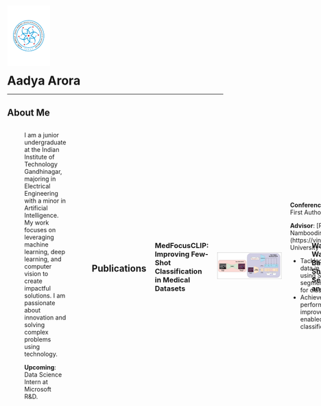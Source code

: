 <p align="left">
  <img src="https://github.com/AADYA-ARORA/aadya-arora.github.io/blob/main/iitgn.png" alt="IITGN Logo" width="100px">
  <h1 style="display: inline;">Aadya Arora</h1>
</p>

---

## About Me

<div style="display: flex; align-items: center; gap: 20px;">
  <p align="left">
  <img src="https://github.com/AADYA-ARORA/aadya-arora.github.io/blob/main/IMG_0661.jpg?raw=true" alt="Aadya Arora" width="150px" style="border-radius: 50%; display: inline-block;">
  <div style="display: inline-block; vertical-align: top; margin-left: 20px;">
    <p>I am a junior undergraduate at the Indian Institute of Technology Gandhinagar, majoring in Electrical Engineering with a minor in Artificial Intelligence. My work focuses on leveraging machine learning, deep learning, and computer vision to create impactful solutions. I am passionate about innovation and solving complex problems using technology.</p>
    <p><strong>Upcoming</strong>: Data Science Intern at Microsoft R&D.</p>
  </div>
</p>


---

## Publications

### MedFocusCLIP: Improving Few-Shot Classification in Medical Datasets
<div style="display: flex; align-items: center; gap: 20px;">
  <img src="https://github.com/AADYA-ARORA/aadya-arora.github.io/blob/main/image%20(1).png" alt="MedFocusCLIP Teaser" width="150px">
  <div>
    <p><strong>Conference</strong>: ICASSP’25 - First Author</p>
    <p><strong>Advisor</strong>: [Professor Vinay Namboodiri](https://vinaypn.github.io/), University of Bath</p>
    <ul>
      <li>Tackled limited labeled data in healthcare AI using SAM2 for segmentation and CLIP for classification.</li>
      <li>Achieved significant performance improvements and enabled interpretable classification.</li>
    </ul>
  </div>
</div>

### WavShadow: Wavelet-Based Shadow Segmentation and Removal
<div style="display: flex; align-items: center; gap: 20px;">
  <img src="https://github.com/AADYA-ARORA/aadya-arora.github.io/blob/main/Wavshadow.png" alt="WavShadow Teaser" width="150px">
  <div>
    <p><strong>Conference</strong>: ICVGIP’24 - First Author</p>
    <p><strong>Advisor</strong>: [Professor Shanmuganathan Raman](https://www.shanmuga.people.iitgn.ac.in/), IIT Gandhinagar</p>
    <ul>
      <li>Enhanced shadow segmentation with high-pass wavelet filtering and transformer-based removal techniques.</li>
      <li>Achieved superior results on ISTD and DESOBA datasets with optimized distillation methods.</li>
    </ul>
  </div>
</div>

---

## Internships

### Open Vocabulary Few Shot Referral Image Segmentation
- **Duration**: Summer 2024  
- **Advisor**: [Professor Vinay Namboodiri](https://vinaypn.github.io/), University of Bath  
- Implemented adapters with HIPIE to improve segmentation accuracy (+2 mIoU on RefCOCO).  
- Enhanced robustness of visual prompts for complex datasets.

### Advancing Autonomous Driving Systems for Indian Roads
- **Duration**: Winter 2023-2024  
- **Advisors**: [Professor CV Jawahar](https://cvit.iiit.ac.in/), IIIT Hyderabad and [Professor Vineeth N. Balasubramanian](https://faculty.iith.ac.in/~vineethnb/), IIT Hyderabad  
- Engineered robust solutions for autonomous systems on Indian roads.  
- Addressed corner cases using diverse datasets and advanced deep learning techniques.

---

## Projects

- **NextCharacterPredictor**: Built an MLP-based model for next character prediction, leveraging famous corpora for training.  
- **Human Activity Recognition**: Utilized the UCI-HAR dataset to classify six human activities using advanced preprocessing.  
- **Data Narrative**: Conducted statistical analysis on datasets, identified trends, and optimized parameters.  
- **Mangalyaan Propellant Analysis**: Simulated and analyzed energy consumption for ISRO’s Mars Mission.

---

## Education

- **B.Tech**: Indian Institute of Technology Gandhinagar (2022-Present) - CGPA: 8.32/10  
- **Class XII**: Delhi Public School R.K. Puram, New Delhi (2022) - 94%  
- **Class X**: Holy Child School, New Delhi (2020) - 97%

---

## Skills

- **Programming**: Python, C, C++  
- **Tools**: MATLAB, TensorFlow, PyTorch, OpenCV  
- **Expertise**: CNNs, RCNNs, ViT, SAM Adapter, Detectron, DeepLabv3+

---

## Achievements

- **First Author**: ICASSP'25 and ICVGIP'24 publications.  
- **Best Poster Award Nomination**: UG Research Showcase at IITGN.  
- **Sports**: Represented Delhi in State-Level Handball.

---

## Contact Me

<div style="text-align: center;">
  <a href="https://www.linkedin.com/in/aadya-arora-069253259/" style="margin: 0 10px;">
    <img src="https://img.shields.io/badge/LinkedIn-0077B5?style=for-the-badge&logo=linkedin&logoColor=white" alt="LinkedIn">
  </a>
  <a href="https://github.com/AADYA-ARORA" style="margin: 0 10px;">
    <img src="https://img.shields.io/badge/GitHub-100000?style=for-the-badge&logo=github&logoColor=white" alt="GitHub">
  </a>
  <a href="mailto:aadya.arora@iitgn.ac.in" style="margin: 0 10px;">
    <img src="https://img.shields.io/badge/Email-D14836?style=for-the-badge&logo=gmail&logoColor=white" alt="Email">
  </a>
</div>
